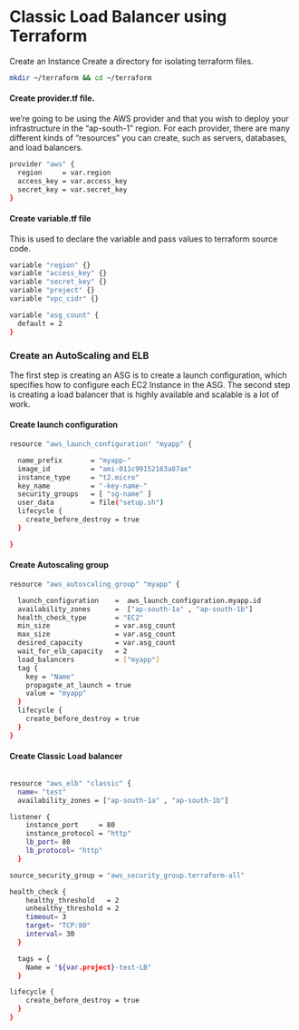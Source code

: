 # Classic Load Balancer using Terraform

Create an Instance
Create a directory for isolating terraform files.
```sh
mkdir ~/terraform && cd ~/terraform
```

#### Create provider.tf file.

we’re going to be using the AWS provider and that you wish to deploy your infrastructure in the “ap-south-1” region. For each provider, there are many different kinds of “resources” you can create, such as servers, databases, and load balancers.

```sh
provider "aws" {
  region     = var.region
  access_key = var.access_key
  secret_key = var.secret_key
}
```
#### Create variable.tf file

This is used to declare the variable and pass values to terraform source code.

```sh
variable "region" {}
variable "access_key" {}
variable "secret_key" {}
variable "project" {}
variable "vpc_cidr" {}

variable "asg_count" {
  default = 2
}
```

### Create an AutoScaling and ELB

The first step is creating an ASG is to create a launch configuration, which specifies how to configure each EC2 Instance in the ASG.
The second step is creating a load balancer that is highly available and scalable is a lot of work.

#### Create launch configuration 

```sh
resource "aws_launch_configuration" "myapp" {

  name_prefix       = "myapp-"
  image_id          = "ami-011c99152163a87ae"
  instance_type     = "t2.micro"
  key_name          = "-key-name-"
  security_groups   = [ "sg-name" ]
  user_data         = file("setup.sh")
  lifecycle {
    create_before_destroy = true
  }

}
```
#### Create Autoscaling group

```sh
resource "aws_autoscaling_group" "myapp" {

  launch_configuration    =  aws_launch_configuration.myapp.id
  availability_zones      =  ["ap-south-1a" , "ap-south-1b"]
  health_check_type       = "EC2"
  min_size                = var.asg_count
  max_size                = var.asg_count
  desired_capacity        = var.asg_count
  wait_for_elb_capacity   = 2
  load_balancers          = ["myapp"]
  tag {
    key = "Name"
    propagate_at_launch = true
    value = "myapp"
  }
  lifecycle {
    create_before_destroy = true
  }
}
```

#### Create Classic Load balancer
```sh

resource "aws_elb" "classic" {
  name= "test"
  availability_zones = ["ap-south-1a" , "ap-south-1b"]

listener {
    instance_port     = 80
    instance_protocol = "http"
    lb_port= 80
    lb_protocol= "http"
  }

source_security_group = "aws_security_group.terraform-all"

health_check {
    healthy_threshold   = 2
    unhealthy_threshold = 2
    timeout= 3
    target= "TCP:80"
    interval= 30
  }

  tags = {
    Name = "${var.project}-test-LB"
  }

lifecycle {
    create_before_destroy = true
  }
}
```


